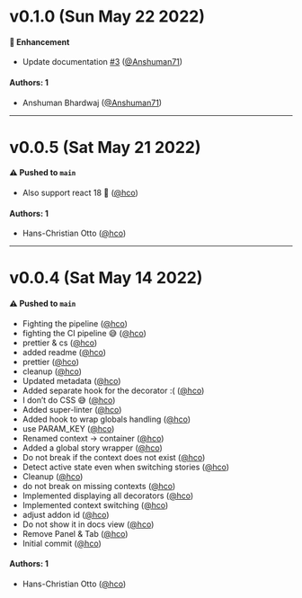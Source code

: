 # v0.1.0 (Sun May 22 2022)

#### 🚀 Enhancement

- Update documentation [#3](https://github.com/SuoraGmbH/story-container-switcher-addon/pull/3) ([@Anshuman71](https://github.com/Anshuman71))

#### Authors: 1

- Anshuman Bhardwaj ([@Anshuman71](https://github.com/Anshuman71))

---

# v0.0.5 (Sat May 21 2022)

#### ⚠️ Pushed to `main`

- Also support react 18 🦜 ([@hco](https://github.com/hco))

#### Authors: 1

- Hans-Christian Otto ([@hco](https://github.com/hco))

---

# v0.0.4 (Sat May 14 2022)

#### ⚠️ Pushed to `main`

- Fighting the pipeline ([@hco](https://github.com/hco))
- fighting the CI pipeline 😅 ([@hco](https://github.com/hco))
- prettier & cs ([@hco](https://github.com/hco))
- added readme ([@hco](https://github.com/hco))
- prettier ([@hco](https://github.com/hco))
- cleanup ([@hco](https://github.com/hco))
- Updated metadata ([@hco](https://github.com/hco))
- Added separate hook for the decorator :( ([@hco](https://github.com/hco))
- I don’t do CSS 😅 ([@hco](https://github.com/hco))
- Added super-linter ([@hco](https://github.com/hco))
- Added hook to wrap globals handling ([@hco](https://github.com/hco))
- use PARAM_KEY ([@hco](https://github.com/hco))
- Renamed context -> container ([@hco](https://github.com/hco))
- Added a global story wrapper ([@hco](https://github.com/hco))
- Do not break if the context does not exist ([@hco](https://github.com/hco))
- Detect active state even when switching stories ([@hco](https://github.com/hco))
- Cleanup ([@hco](https://github.com/hco))
- do not break on missing contexts ([@hco](https://github.com/hco))
- Implemented displaying all decorators ([@hco](https://github.com/hco))
- Implemented context switching ([@hco](https://github.com/hco))
- adjust addon id ([@hco](https://github.com/hco))
- Do not show it in docs view ([@hco](https://github.com/hco))
- Remove Panel & Tab ([@hco](https://github.com/hco))
- Initial commit ([@hco](https://github.com/hco))

#### Authors: 1

- Hans-Christian Otto ([@hco](https://github.com/hco))

